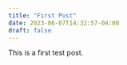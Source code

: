 ```yaml
---
title: "First Post"
date: 2023-06-07T14:32:57-04:00
draft: false
---
```


This is a first test post. 
